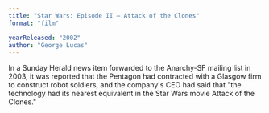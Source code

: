 ```yaml
---
title: "Star Wars: Episode II – Attack of the Clones"
format: "film"

yearReleased: "2002"
author: "George Lucas"
---
```

In a Sunday Herald news item forwarded to the  Anarchy-SF mailing list in 2003, it was reported that the Pentagon had  contracted with a Glasgow firm to construct robot soldiers, and the company's  CEO had said that "the technology had its nearest equivalent in the Star Wars  movie Attack of the Clones."